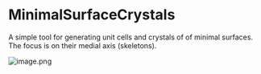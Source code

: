 # MinimalSurfaceCrystals
A simple tool for generating unit cells and crystals of of minimal surfaces. The focus is on their medial axis (skeletons).

![image](images/result).png
